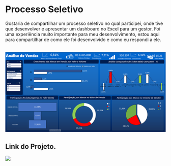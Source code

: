 # Processo Seletivo
Gostaria de compartilhar um processo seletivo no qual participei, onde tive que desenvolver e apresentar um dashboard no Excel para um gestor. Foi uma experiência muito importante para meu desenvolvimento, estou aqui para compartilhar de como ele foi desenvolvido e como eu respondi a ele. 





&nbsp;
![alt text](image.png)


## Link do Projeto.
<div align="left">  
<a href="https://github.com/felipefagion/projeto_excel/blob/main/dashboardexcel.ipynb" target="_blank"><img src="https://img.shields.io/badge/Go-00ADD8?style=for-the-badge&logo=go&logoColor=white"</a>
